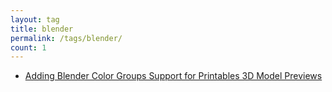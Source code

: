 ```yaml
---
layout: tag
title: blender
permalink: /tags/blender/
count: 1
---
```


- [Adding Blender Color Groups Support for Printables 3D Model Previews](https://ansonliu.com/2023/12/adding-blender-color-groups-support-for-printables/)
